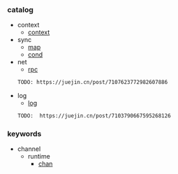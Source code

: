 

### catalog

* context
    * [context](./src/context/context.go)
* sync
    * [map](./src/sync/map.go)
    * [cond](./src/sync/cond.go)
* net
    * [rpc](./src/net/rpc)
    ```txt
    TODO: https://juejin.cn/post/7107623772982607886
    ```
* log
    * [log](./src/log)
    ```txt
    TODO:  https://juejin.cn/post/7103790667595268126
    ```

### keywords

* channel
  * runtime
    * [chan](./src/runtime/chan.go)
